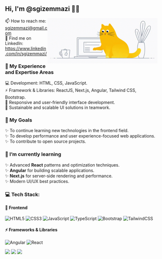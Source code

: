 ## Hi, I'm @sgizemmazi 👋🏼

<img 
  align="right" 
  height="150" 
src="./cat-coding.gif" 
/>

📫 How to reach me: sgizemmazi@gmail.com  
🔗 Find me on LinkedIn: https://www.linkedin.com/in/sgizemmazi/

<!--
**sgizemmazi/sgizemmazi** is a ✨ _special_ ✨ repository because its `README.md` (this file) appears on your GitHub profile.

Here are some ideas to get you started:

- 🔭 I’m currently working on ...
- 🌱 I’m currently learning ...
- 👯 I’m looking to collaborate on ...
- 🤔 I’m looking for help with ...
- 💬 Ask me about ...
- 📫 How to reach me: ...
- 😄 Pronouns: ...
- ⚡ Fun fact: ...
-->

### 🚀 My Experience and Expertise Areas

💻 Development: HTML, CSS, JavaScript.  
⚡ Framework & Libraries: ReactJS, Next.js, Angular, Tailwind CSS, Bootstrap.  
📱 Responsive and user-friendly interface development.  
👥 Sustainable and scalable UI solutions in teamwork.

### 🎯 My Goals

✨ To continue learning new technologies in the frontend field.  
✨ To develop performance and user experience-focused web applications.  
✨ To contribute to open source projects.

### 🌱 I’m currently learning

✨ Advanced **React** patterns and optimization techniques.  
✨ **Angular** for building scalable applications.  
✨ **Next.js** for server-side rendering and performance.  
✨ Modern UI/UX best practices.

### 💻 Tech Stack:

#### 🎨 Frontend

![HTML5](https://img.shields.io/badge/HTML5-E34F26?style=for-the-badge&logo=html5&logoColor=white)
![CSS3](https://img.shields.io/badge/CSS3-1572B6?style=for-the-badge&logo=css3&logoColor=white)
![JavaScript](https://img.shields.io/badge/javascript-%23323330.svg?style=for-the-badge&logo=javascript&logoColor=%23F7DF1E)
![TypeScript](https://img.shields.io/badge/TypeScript-007ACC?style=for-the-badge&logo=typescript&logoColor=white)
![Bootstrap](https://img.shields.io/badge/Bootstrap-7952B3?style=for-the-badge&logo=bootstrap&logoColor=white)
![TailwindCSS](https://img.shields.io/badge/Tailwind_CSS-38B2AC?style=for-the-badge&logo=tailwind-css&logoColor=white)

#### ⚡ Frameworks & Libraries

![Angular](https://img.shields.io/badge/angular-%23DD0031.svg?style=for-the-badge&logo=angular&logoColor=white)
![React](https://img.shields.io/badge/React-20232A?style=for-the-badge&logo=react&logoColor=61DAFB)

<div >
   <img src="https://github-readme-stats.vercel.app/api?username=sgizemmazi&theme=darcula&show_icons=true&hide_border=true&count_private=true"/>
  <img src="https://github-readme-streak-stats.herokuapp.com/?user=sgizemmazi&theme=darcula&hide_border=true"/>
  <img src="https://github-readme-stats.vercel.app/api/top-langs/?username=sgizemmazi&theme=darcula&show_icons=true&hide_border=true&layout=compact"/>
  
</div>
